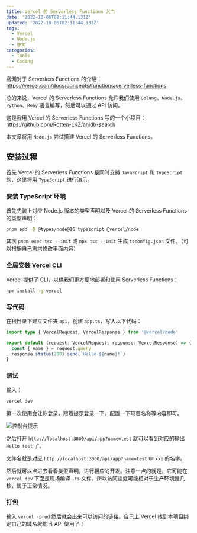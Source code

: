 ```yaml
---
title: Vercel 的 Serverless Functions 入门
date: '2022-10-06T02:11:44.131Z'
updated: '2022-10-06T02:11:44.131Z'
tags:
  - Vercel
  - Node.js
  - 中文
categories:
  - Tools
  - Coding
---
```


官网对于 Serverless Functions 的介绍：<https://vercel.com/docs/concepts/functions/serverless-functions>

总的来说，Vercel 的 Serverless Functions 允许我们使用 `Golang`、`Node.js`、`Python`、`Ruby` 语言编写，然后可以通过 API 访问。

这是我用 Vercel 的 Serverless Functions 写的一个小项目：<https://github.com/Rotten-LKZ/anidb-search>

本文章将用 `Node.js` 尝试搭建 Vercel 的 Serverless Functions。

## 安装过程

首先 Vercel 的 Serverless Functions 是同时支持 `JavaScript` 和 `TypeScript` 的，这里将用 `TypeScript` 进行演示。

### 安装 TypeScript 环境

首先先装上对应 Node.js 版本的类型声明以及 Vercel 的 Serverless Functions 的类型声明：

```bash
pnpm add -D @types/node@16 typescript @vercel/node
```

其次 `pnpm exec tsc --init` 或 `npx tsc --init` 生成 `tsconfig.json` 文件。（可以根据自己需求修改里面内容）

### 全局安装 Vercel CLI

Vercel 提供了 CLI，以供我们更方便地部署和使用 Serverless Functions：

```bash
npm install -g vercel
```

### 写代码

在根目录下建立文件夹 `api`，创建 `app.ts`，写入以下代码：

```typescript
import type { VercelRequest, VercelResponse } from '@vercel/node'

export default (request: VercelRequest, response: VercelResponse) => {
  const { name } = request.query
  response.status(200).send(`Hello ${name}!`)
}

```

### 调试

输入：

```bash
vercel dev
```

第一次使用会让你登录，跟着提示登录一下，配置一下项目名称等内容即可。

![控制台提示](https://img.rotcool.me/i/2023/01/16/63c4b1cb81535.png)

之后打开 `http://localhost:3000/api/app?name=test` 就可以看到对应的输出 `Hello test` 了。

文件名就是对应 `http://localhost:3000/api/app?name=test` 中 `xxx` 的名字。

然后就可以点进去看看类型声明，进行相应的开发。注意一点的就是，它可能在 `vercel dev` 下面是现场编译 `.ts` 文件，所以访问速度可能相对于生产环境慢几秒，属于正常情况。

### 打包

输入 `vercel -prod` 然后就会出来可以访问的链接。自己上 Vercel 找到本项目绑定自己的域名就能当 API 使用了！
